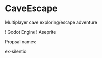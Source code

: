 # CaveEscape

Multiplayer cave exploring/escape adventure

! Godot Engine
! Aseprite


Propsal names:

ex-silentio